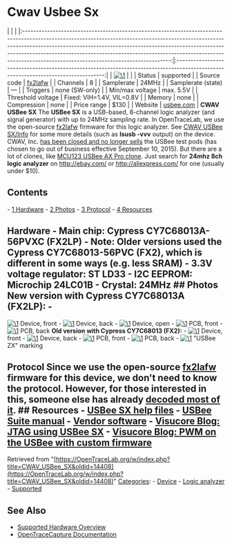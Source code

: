 # Cwav Usbee Sx

| | | |:-----------------------------------------------------------------------------------------------------------------------------------------------------------------------------------------------------------------------------------------------------------------------------------------------------------------------------------------------------------------------------:|:----------------------------------------------------------------------------------------------------------------------------------:| | [![\1](../../assets/hardware/general/\2)](./File:Cwav_usbee_sx.png.html) | | | Status | supported | | Source code | [fx2lafw](http://github.com/OpenTraceLab/?p=OpenTraceCapture.git;a=tree;f=src/hardware/fx2lafw) | | Channels | 8 | | Samplerate | 24MHz | | Samplerate (state) | — | | Triggers | none (SW-only) | | Min/max voltage | max. 5.5V | | Threshold voltage | Fixed: VIH=1.4V, VIL=0.8V | | Memory | none | | Compression | none | | Price range | \$130 | | Website | [usbee.com](http://usbee.com/sx.html) | **CWAV USBee SX** The **USBee SX** is a USB-based, 8-channel logic analyzer (and signal generator) with up to 24MHz sampling rate. In OpenTraceLab, we use the open-source [fx2lafw](Fx2lafw.html "Fx2lafw") firmware for this logic analyzer. See [CWAV USBee SX/Info](CWAV_USBee_SX/Info.html "CWAV USBee SX/Info") for some more details (such as **lsusb -vvv** output) on the device. CWAV, Inc. [has been closed and no longer sells](http://usbee.com/company.htm) the USBee test pods (has chosen to go out of business effective September 10, 2015). But there are a lot of clones, like [MCU123 USBee AX Pro clone](MCU123_USBee_AX_Pro_clone.html "MCU123 USBee AX Pro clone"). Just search for **24mhz 8ch logic analyzer** on <http://ebay.com/> or <http://aliexpress.com/> for one (usually under \$10). 
## Contents 
\- [1 Hardware](CWAV_USBee_SX.html#Hardware) \- [2 Photos](CWAV_USBee_SX.html#Photos) \- [3 Protocol](CWAV_USBee_SX.html#Protocol) \- [4 Resources](CWAV_USBee_SX.html#Resources) 
## Hardware \- **Main chip**: Cypress CY7C68013A-56PVXC (FX2LP) \- **Note:** Older versions used the Cypress CY7C68013-56PVC (FX2), which is different in some ways (e.g. less SRAM) \- **3.3V voltage regulator**: ST LD33 \- **I2C EEPROM**: Microchip 24LC01B \- **Crystal**: 24MHz ## Photos **New version with Cypress CY7C68013A (FX2LP):** \- 
[![\1](../../assets/hardware/general/\2)](./File:Cwav_usbee_sx.jpg.html)
Device, front
\- 
[![\1](../../assets/hardware/general/\2)](./File:Usbee_sx_case_back.jpg.html)
Device, back
\- 
[![\1](../../assets/hardware/general/\2)](./File:Usbee_sx_case_open.jpg.html)
Device, open
\- 
[![\1](../../assets/hardware/general/\2)](./File:Usbee_sx_pcb_front.jpg.html)
PCB, front
\- 
[![\1](../../assets/hardware/general/\2)](./File:Usbee_sx_pcb_back.jpg.html)
PCB, back
**Old version with Cypress CY7C68013 (FX2):** \- 
[![\1](../../assets/hardware/general/\2)](./File:Cwav_usbee_sx_device_top.jpg.html)
Device, front
\- 
[![\1](../../assets/hardware/general/\2)](./File:Cwav_usbee_sx_device_bottom.jpg.html)
Device, back
\- 
[![\1](../../assets/hardware/general/\2)](./File:Cwav_usbee_sx_pcb_top.jpg.html)
PCB, front
\- 
[![\1](../../assets/hardware/general/\2)](./File:Cwav_usbee_sx_pcb_bottom.jpg.html)
PCB, back
\- 
[![\1](../../assets/hardware/general/\2)](./File:Cwav_usbee_sx_revision_zx.jpg.html)
"USBee ZX" marking
## Protocol Since we use the open-source [fx2lafw](Fx2lafw.html "Fx2lafw") firmware for this device, we don't need to know the protocol. However, for those interested in this, someone else has already [decoded most of it](https://blog.visucore.com/tags/usbee). ## Resources \- [USBee SX help files](http://usbee.com/software/ZXHelpFiles.zip) \- [USBee Suite manual](http://usbee.com/usbeesuitemanual.pdf) \- [Vendor software](http://usbee.com/usbeesuitesw.zip) \- [Visucore Blog: JTAG using USBee SX](https://blog.visucore.com/2010/5/23/jtag-using-cypress-fx2-usb) \- [Visucore Blog: PWM on the USBee with custom firmware](https://blog.visucore.com/2010/5/28/pwm-on-the-usbee-hardware-using-custom-firmware)
Retrieved from "[https://OpenTraceLab.org/w/index.php?title=CWAV_USBee_SX&oldid=14408](https://OpenTraceLab.org/w/index.php?title=CWAV_USBee_SX&oldid=14408)" 
[Categories](specialcategories-specialcategories.md): \- [Device](./Category:Device.html "Category:Device") \- [Logic analyzer](./Category:Logic_analyzer.html "Category:Logic analyzer") \- [Supported](./Category:Supported.html "Category:Supported")

## See Also
- [Supported Hardware Overview](../supported-hardware.md)
- [OpenTraceCapture Documentation](../../opentracecapture/overview.md)
